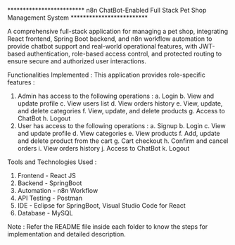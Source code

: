 ************************* n8n ChatBot-Enabled Full Stack Pet Shop Management System *************************

A comprehensive full-stack application for managing a pet shop, integrating React frontend, Spring Boot backend, and n8n workflow automation to provide chatbot support and real-world operational features, with JWT-based authentication, role-based access control, and protected routing to ensure secure and authorized user interactions.

Functionalities Implemented :
This application provides role-specific features :
1. Admin has access to the following operations :
  a. Login
  b. View and update profile
  c. View users list
  d. View orders history
  e. View, update, and delete categories
  f. View, update, and delete products
  g. Access to ChatBot 
  h. Logout
2. User has access to the following operations :
  a. Signup
  b. Login
  c. View and update profile
  d. View categories
  e. View products
  f. Add, update and delete product from the cart
  g. Cart checkout
  h. Confirm and cancel orders
  i. View orders history
  j. Access to ChatBot
  k. Logout

Tools and Technologies Used :
1. Frontend - React JS
2. Backend - SpringBoot
3. Automation - n8n Workflow
4. API Testing - Postman
5. IDE - Eclipse for SpringBoot, Visual Studio Code for React
6. Database - MySQL

Note : Refer the README file inside each folder to know the steps for implementation and detailed description. 
